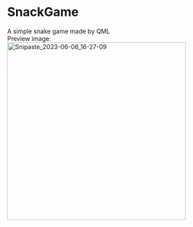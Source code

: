# SnackGame
A simple snake game made by QML  
Preview image:  
<img width="411" alt="Snipaste_2023-06-06_16-27-09" src="https://github.com/wfhhisagony/SnackGame/assets/71552660/2f0b48e8-2c4a-4919-95c0-579957485817">
